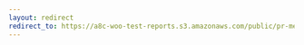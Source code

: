 ```yaml
---
layout: redirect
redirect_to: https://a8c-woo-test-reports.s3.amazonaws.com/public/pr-merge/43318/api/index.html
---
```

